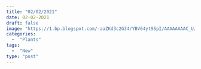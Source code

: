 ```yaml
---
title: "02/02/2021"
date: 02-02-2021
draft: false
image: "https://1.bp.blogspot.com/-aaZKd3c2G34/YBV64yt9SpI/AAAAAAAAC_U/fyv4-xHSgfcdtevMOxBywHMOCywQnfmzwCLcBGAsYHQ/w1200-h630-p-k-no-nu/graph.jpg"
categories:
  -  "Plants"
tags:
  -  "New"
type: "post"
---
```

